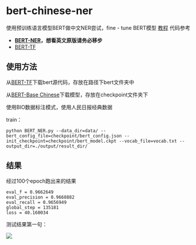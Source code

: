 # bert-chinese-ner

使用预训练语言模型BERT做中文NER尝试，fine - tune BERT模型
[教程](https://blog.csdn.net/weixin_42441790/article/details/86751031#Google_BERTNER_5)
代码参考

- **[BERT-NER](https://github.com/kyzhouhzau/BERT-NER)，想看英文原版请务必移步**
- [BERT-TF](https://github.com/google-research/bert)

## 使用方法

从[BERT-TF](https://github.com/google-research/bert)下载bert源代码，存放在路径下bert文件夹中

从[BERT-Base Chinese](https://storage.googleapis.com/bert_models/2018_11_03/chinese_L-12_H-768_A-12.zip)下载模型，存放在checkpoint文件夹下

使用BIO数据标注模式，使用人民日报经典数据

train：

`python BERT_NER.py --data_dir=data/ --bert_config_file=checkpoint/bert_config.json --init_checkpoint=checkpoint/bert_model.ckpt --vocab_file=vocab.txt --output_dir=./output/result_dir/`

## 结果

经过100个epoch跑出来的结果

```
eval_f = 0.9662649
eval_precision = 0.9668882
eval_recall = 0.9656949
global_step = 135181
loss = 40.160034
```

测试结果第一句：

![](test.png)
